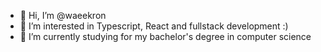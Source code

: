 - 👋 Hi, I’m @waeekron
- 👀 I’m interested in Typescript, React and fullstack development :)
- 🌱 I’m currently studying for my bachelor's degree in computer science



<!---
waeekron/waeekron is a ✨ special ✨ repository because its `README.md` (this file) appears on your GitHub profile.
You can click the Preview link to take a look at your changes.
--->

